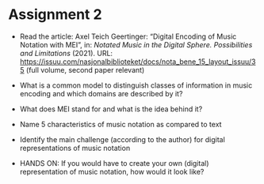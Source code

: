 # Assignment 2

- Read the article: Axel Teich Geertinger: “Digital Encoding of Music Notation with MEI”, in: *Notated Music in the Digital Sphere. Possibilities and Limitations* (2021). URL: https://issuu.com/nasjonalbiblioteket/docs/nota_bene_15_layout_issuu/35 (full volume, second paper relevant)

- What is a common model to distinguish classes of information in music encoding and which domains are described by it?

- What does MEI stand for and what is the idea behind it?
  
- Name 5 characteristics of music notation as compared to text

- Identify the main challenge (according to the author) for digital representations of music notation

- HANDS ON: If you would have to create your own (digital) representation of music notation, how would it look like?
